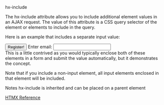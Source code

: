 hx-include

The hx-include attribute allows you to include additional element values in an AJAX request. The value of this attribute is a CSS query selector of the element or elements to include in the query.

Here is an example that includes a separate input value:

<div>
    <button hx-post="/register" hx-include="[name='email']">
        Register!
    </button>
    Enter email: <input name="email" type="email"/>
</div>
This is a little contrived as you would typically enclose both of these elements in a form and submit the value automatically, but it demonstrates the concept.

Note that if you include a non-input element, all input elements enclosed in that element will be included.

Notes
hx-include is inherited and can be placed on a parent element

[HTMX Reference](https://htmx.org/attributes/hx-include/)
